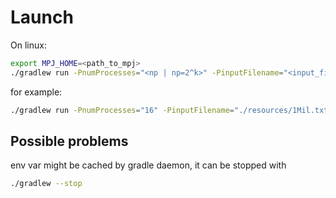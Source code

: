 # Launch

On linux:
```sh
export MPJ_HOME=<path_to_mpj>
./gradlew run -PnumProcesses="<np | np=2^k>" -PinputFilename="<input_file>" -PoutputFilename="<output_file>" -PnumLen="<input_len>"
```

for example:
```sh
./gradlew run -PnumProcesses="16" -PinputFilename="./resources/1Mil.txt" -PoutputFilename="./out.txt" -PnumLen="1000000"
```


## Possible problems

env var might be cached by gradle daemon, it can be stopped with
```sh
./gradlew --stop
```
